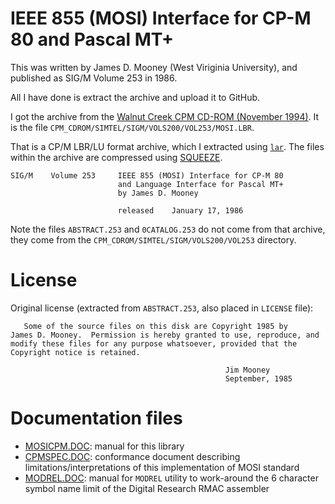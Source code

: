 # IEEE 855 (MOSI) Interface for CP-M 80 and Pascal MT+

This was written by James D. Mooney (West Viriginia University), and published
as SIG/M Volume 253 in 1986.

All I have done is extract the archive and upload it to GitHub.

I got the archive from the [Walnut Creek CPM CD-ROM (November 1994)](https://archive.org/details/cdrom-1994-11-walnutcreek-cpm).
It is the file `CPM_CDROM/SIMTEL/SIGM/VOLS200/VOL253/MOSI.LBR`.

That is a CP/M LBR/LU format archive, which I extracted using [`lar`](https://github.com/skissane/lar).
The files within the archive are compressed using [SQUEEZE](https://github.com/skissane/squeeze).

```
SIG/M    Volume 253     IEEE 855 (MOSI) Interface for CP-M 80
                        and Language Interface for Pascal MT+
                        by James D. Mooney

                        released    January 17, 1986
```

Note the files `ABSTRACT.253` and `0CATALOG.253` do not come from that archive, they come from the `CPM_CDROM/SIMTEL/SIGM/VOLS200/VOL253` directory.

# License

Original license (extracted from `ABSTRACT.253`, also placed in `LICENSE` file):
```
   Some of the source files on this disk are Copyright 1985 by
James D. Mooney.  Permission is hereby granted to use, reproduce, and
modify these files for any purpose whatsoever, provided that the
Copyright notice is retained.

                                                Jim Mooney
                                                September, 1985
```

# Documentation files

* [MOSICPM.DOC](./MOSICPM.DOC): manual for this library
* [CPMSPEC.DOC](./CPMSPEC.DOC): conformance document describing limitations/interpretations of this implementation of MOSI standard
* [MODREL.DOC](./MODREL.DOC): manual for `MODREL` utility to work-around the 6 character symbol name limit of the Digital Research RMAC assembler
